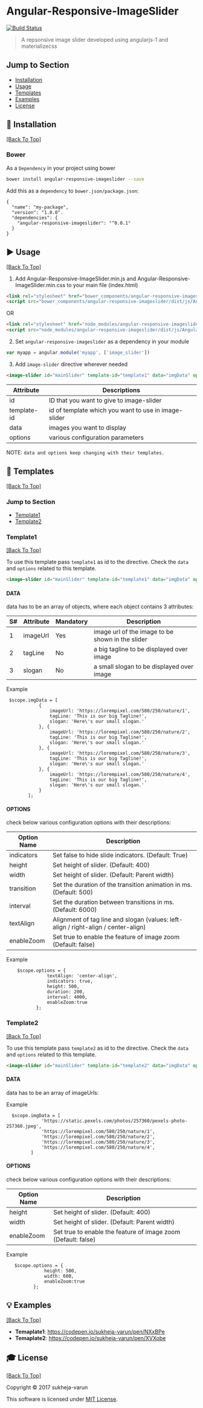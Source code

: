 # Angular-Responsive-ImageSlider 
[![Build Status](https://secure.travis-ci.org/sukheja-varun/Angular-Responsive-ImageSlider.png?branch=develop)](http://travis-ci.org/sukheja-varun/Angular-Responsive-ImageSlider)

> A repsonsive image slider developed using angularjs-1 and materializecss

## Jump to Section

* [Installation](#installation)
* [Usage](#usage)
* [Templates](#templates)
* [Examples](#examples)
* [License](#license)

## 💾 Installation
[[Back To Top]](#jump-to-section)

### Bower

As a `Dependency` in your project using bower

```bash
bower install angular-responsive-imageslider --save
```

Add this as a `dependency` to `bower.json/package.json`:

```
{
  "name": "my-package",
  "version": "1.0.0".
  "dependencies": {
    "angular-responsive-imageslider": "^0.0.1"
  }
}
```

## ▶️ Usage
[[Back To Top]](#jump-to-section)

1. Add Angular-Responsive-ImageSlider.min.js and Angular-Responsive-ImageSlider.min.css to your main file (index.html)
  ```html
  <link rel="stylesheet" href="bower_components/angular-responsive-imageslider/dist/css/Angular-Responsive-ImageSlider.min.css">
  <script src="bower_components/angular-responsive-imageslider/dist/js/Angular-Responsive-ImageSlider.min.js"></script>
  ```
OR
  ```html
  <link rel="stylesheet" href="node_modules/angular-responsive-imageslider/dist/css/Angular-Responsive-ImageSlider.min.css">
  <script src="node_modules/angular-responsive-imageslider/dist/js/Angular-Responsive-ImageSlider.min.js"></script>
  ```

2. Set `angular-responsive-imageslider` as a dependency in your module
  ```javascript
  var myapp = angular.module('myapp', ['image_slider'])
  ```
3. Add `image-slider` directive wherever needed
```html
<image-slider id="mainSlider" template-id="template1" data="imgData" options="options"></image-slider>
```
| Attribute | Descriptions |
| ------ | ------ |
| id | ID that you want to give to image-slider |
| template-id | id of template which you want to use in image-slider |
| data | images you want to display |
| options | various configuration parameters |

NOTE: `data and options keep changing with their templates.`

## 🔌 Templates
[[Back To Top]](#jump-to-section)

### Jump to Section

* [Template1](#template1)
* [Template2](#template2)

### Template1
[[Back To Top]](#jump-to-section)

To use this template pass `template1` as id to the directive. Check the `data` and `options` related to this template.
````html
<image-slider id="mainSlider" template-id="template1" data="imgData" options="options"></image-slider>
````

#### DATA
data has to be an array of objects, where each object contains 3 attributes:

|S# | Attribute | Mandatory | Description |
| ------ | ------ |----- |----- |
| 1 | imageUrl | Yes | image url of the image to be shown in the slider |
| 2 | tagLine | No | a big tagline to be displayed over image |
| 3 | slogan | No | a small slogan to be displayed over image |


Example
```angularjs
 $scope.imgData = [
            {
                imageUrl: 'https://lorempixel.com/580/250/nature/1',
                tagLine: 'This is our big Tagline!',
                slogan: 'Here\'s our small slogan.'
            }, {
                imageUrl: 'https://lorempixel.com/580/250/nature/2',
                tagLine: 'This is our big Tagline!',
                slogan: 'Here\'s our small slogan.'
            }, {
                imageUrl: 'https://lorempixel.com/580/250/nature/3',
                tagLine: 'This is our big Tagline!',
                slogan: 'Here\'s our small slogan.'
            }, {
                imageUrl: 'https://lorempixel.com/580/250/nature/4',
                tagLine: 'This is our big Tagline!',
                slogan: 'Here\'s our small slogan.'
            }
        ];
```
#### OPTIONS
check below various configuration options with their descriptions:

| Option Name | Description |
| ------ | ------ |
| indicators | Set false to hide slide indicators. (Default: True) |
| height | Set height of slider. (Default: 400) |
| width | Set height of slider. (Default: Parent width) |
| transition | Set the duration of the transition animation in ms. (Default: 500) |
| interval | Set the duration between transitions in ms. (Default: 6000) |
| textAlign | Alignment of tag line and slogan (values: left-align / right-align / center-align) |
| enableZoom | Set true to enable the feature of image zoom (Default: false) |

Example
```angularjs
    $scope.options = {
               textAlign: 'center-align',
               indicators: true,
               height: 500, 
               duration: 200,
               interval: 4000,
               enableZoom:true
           };
```

### Template2
[[Back To Top]](#jump-to-section)

To use this template pass `template2` as id to the directive. Check the `data` and `options` related to this template.
````html
<image-slider id="mainSlider" template-id="template2" data="imgData" options="options"></image-slider>
````

#### DATA
data has to be an array of imageUrls:

Example
```angularjs
  $scope.imgData = [
             'https://static.pexels.com/photos/257360/pexels-photo-257360.jpeg',
             'https://lorempixel.com/580/250/nature/1',
             'https://lorempixel.com/580/250/nature/2',
             'https://lorempixel.com/580/250/nature/3',
             'https://lorempixel.com/580/250/nature/4',
         ]
```
#### OPTIONS
check below various configuration options with their descriptions:

| Option Name | Description |
| ------ | ------ |
| height | Set height of slider. (Default: 400) |
| width | Set height of slider. (Default: Parent width) |
| enableZoom | Set true to enable the feature of image zoom (Default: false) |

Example
```angularjs
   $scope.options = {
              height: 500, 
              width: 600, 
              enableZoom:true
          };
```




## 💡 Examples
[[Back To Top]](#jump-to-section)

* **Temaplate1**: https://codepen.io/sukheja-varun/pen/NXxBPe
* **Temaplate2**: https://codepen.io/sukheja-varun/pen/XVXobe

## 🎓 License
[[Back To Top]](#jump-to-section)

Copyright © 2017 sukheja-varun 

This software is licensed under [MIT License](https://github.com/sukheja-varun/Angular-Responsive-ImageSlider/blob/develop/LICENSE).

